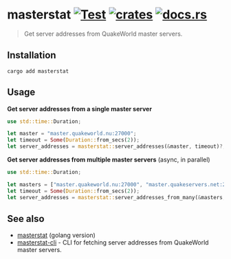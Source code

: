 # masterstat [![Test](https://github.com/vikpe/masterstat-rust/actions/workflows/test.yml/badge.svg?branch=main)](https://github.com/vikpe/masterstat-rust/actions/workflows/test.yml) [![crates](https://img.shields.io/crates/v/masterstat)](https://crates.io/crates/masterstat) [![docs.rs](https://img.shields.io/docsrs/masterstat)](https://docs.rs/masterstat/)

> Get server addresses from QuakeWorld master servers.

## Installation

```shell
cargo add masterstat
```

## Usage

**Get server addresses from a single master server**

```rust
use std::time::Duration;

let master = "master.quakeworld.nu:27000";
let timeout = Some(Duration::from_secs(2));
let server_addresses = masterstat::server_addresses(&master, timeout)?;
```

**Get server addresses from multiple master servers** (async, in parallel)

```rust
use std::time::Duration;

let masters = ["master.quakeworld.nu:27000", "master.quakeservers.net:27000"];
let timeout = Some(Duration::from_secs(2));
let server_addresses = masterstat::server_addresses_from_many(&masters, timeout).await?;
```

## See also

* [masterstat](https://github.com/vikpe/masterstat) (golang version)
* [masterstat-cli](https://github.com/vikpe/masterstat-cli) - CLI for fetching server addresses from QuakeWorld master
  servers.
